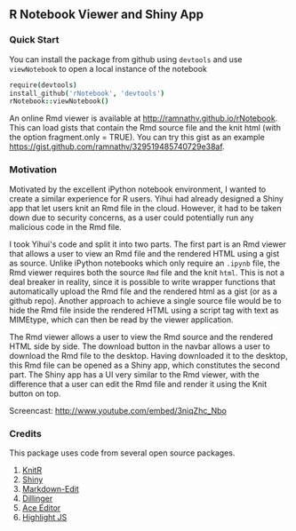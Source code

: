 ## R Notebook Viewer and Shiny App

### Quick Start

You can install the package from github using `devtools` and use `viewNotebook` to open a local instance of the notebook

```coffee
require(devtools)
install_github('rNotebook', 'devtools')
rNotebook::viewNotebook()
```

An online Rmd viewer is available at http://ramnathv.github.io/rNotebook. This can load gists that contain the Rmd source file and the knit html (with the option fragment.only = TRUE). You can try this gist as an example https://gist.github.com/ramnathv/329519485740729e38af.

### Motivation

Motivated by the excellent iPython notebook environment, I wanted to create a similar experience for R users. Yihui had already designed a Shiny app that let users knit an Rmd file in the cloud. However, it had to be taken down due to security concerns, as a user could potentially run any malicious code in the Rmd file.

I took Yihui's code and split it into two parts. The first part is an Rmd viewer that allows a user to view an Rmd file and the rendered HTML using a gist as source. Unlike iPython notebooks which only require an `.ipynb` file, the Rmd viewer requires both the source `Rmd` file and the knit `html`. This is not a deal breaker in reality, since it is possible to write wrapper functions that automatically upload the Rmd file and the rendered html as a gist (or as a github repo). Another approach to achieve a single source file would be to hide the Rmd file inside the rendered HTML using a script tag with text as MIMEtype, which can then be read by the viewer application.

The Rmd viewer allows a user to view the Rmd source and the rendered HTML side by side. The download button in the navbar allows a user to download the Rmd file to the desktop. Having downloaded it to the desktop, this Rmd file can be opened as a Shiny app, which constitutes the second part. The Shiny app has a UI very similar to the Rmd viewer, with the difference that a user can edit the Rmd file and render it using the Knit button on top.

Screencast: http://www.youtube.com/embed/3niqZhc_Nbo

### Credits

This package uses code from several open source packages.

1. [KnitR](https://github.com/yihui/knitr)
2. [Shiny](https://github.com/rstudio/shiny)
3. [Markdown-Edit](https://github.com/georgeOsdDev/markdown-edit)
4. [Dillinger](https://github.com/joemccann/dillinger)
5. [Ace Editor](https://github.com/ajaxorg/ace)
6. [Highlight JS](https://github.com/isagalaev/highlight.js)
